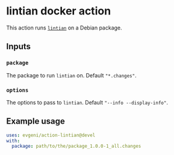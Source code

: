 # lintian docker action

This action runs [`lintian`](https://salsa.debian.org/lintian/lintian) on a Debian package.

## Inputs

### `package`

The package to run `lintian` on. Default `"*.changes"`.

### `options`

The options to pass to `lintian`. Default `"--info --display-info"`.

## Example usage

```yaml
uses: evgeni/action-lintian@devel
with:
  package: path/to/the/package_1.0.0-1_all.changes
```
